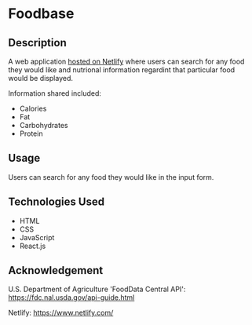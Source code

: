 # Foodbase

## Description
A web application [hosted on Netlify](https://foodbase-rrh2023.netlify.app/) where users can search for any food they would like and nutrional information regardint that particular food would be displayed. 

Information shared included:
* Calories 
* Fat
* Carbohydrates
* Protein

## Usage
Users can search for any food they would like in the input form.

## Technologies Used
* HTML
* CSS
* JavaScript
* React.js

## Acknowledgement

U.S. Department of Agriculture 'FoodData Central API': https://fdc.nal.usda.gov/api-guide.html

Netlify: https://www.netlify.com/
